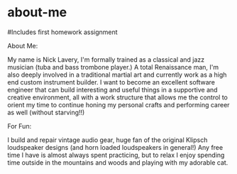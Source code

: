 # about-me
#Includes first homework assignment

About Me:

My name is Nick Lavery, I'm formally trained as a classical and jazz musician (tuba and bass trombone player.) A total Renaissance man, I'm also deeply involved in a traditional martial art and currently work as a high end custom instrument builder. I want to become an excellent software engineer that can build interesting and useful things in a supportive and creative environment, all with a work structure that allows me the control to orient my time to continue honing my personal crafts and performing career as well (without starving!!)  

For Fun:

I build and repair vintage audio gear, huge fan of the original Klipsch loudspeaker designs (and horn loaded loudspeakers in general!) Any free time I have is almost always spent practicing, but to relax I enjoy spending time outside in the mountains and woods and playing with my adorable cat. 




